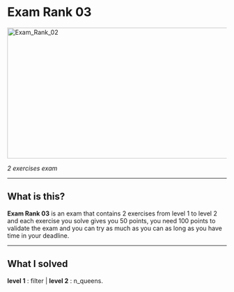 # Exam Rank 03
<img width="1557" height="301" alt="Exam_Rank_02" src="https://github.com/user-attachments/assets/7dd48713-d546-496c-91e6-62129d377142" />

*2 exercises exam*

---

## What is this?
**Exam Rank 03** is an exam that contains 2 exercises from level 1 to level 2 and each exercise you solve gives you 50 points, you need 100 points to validate the exam and you can try as much as you can as long as you have time in your deadline.

---

## What I solved
**level 1** : filter | **level 2** : n_queens.
